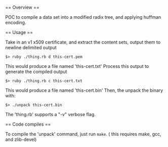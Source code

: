 == Overview ==

POC to compile a data set into a modified radix tree, 
and applying huffman encoding.


== Usage ==

Take in an v1 x509 certificate, and extract the 
content sets, output them to newline delimited output

  `$> ruby ./thing.rb d this-cert.pem`

This would produce a file named 'this-cert.txt'
Process this output to generate the compiled output

  `$> ruby ./thing.rb c this-cert.txt`

This would produce a file named 'this-cert.bin'
Then, the unpack the binary with:

  `$> ./unpack this-cert.bin`


The 'thing.rb' supports a "-v" verbose flag.

== Code compiles ==

To compile the 'unpack' command, just run `make`.
( this requires make, gcc, and zlib-devel)


